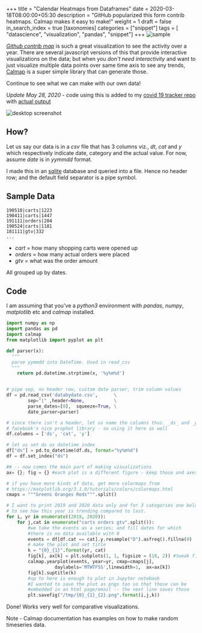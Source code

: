 +++
title = "Calendar Heatmaps from Dataframes"
date = 2020-03-18T08:00:00+05:30
description = "GitHub popularized this form contrib heatmaps. Calmap makes it easy to make!"
weight = 1
draft = false
in_search_index = true
[taxonomies]
categories = ["snippet"]
tags = [ "datascience", "visualization", "pandas", "snippet"]
+++
![sample](https://help.github.com/assets/images/help/profile/contributions_graph.png)

_[Github contrib
map](https://help.github.com/en/github/setting-up-and-managing-your-github-profile/viewing-contributions-on-your-profile#contributions-calendar)_
is such a great visualization to see the activity over a year. There are several
javascript versions of this that provide interactive visualizations on the data;
but when you *don't need interactivity* and want to just visualize multiple data
points over same time axis to see any trends,
[Calmap](https://pythonhosted.org/calmap/) is a super simple library that can
generate those.

Continue to see what we can make with our own data! 

*Update May 28, 2020* - code using this is added to my [covid 19 tracker repo](https://github.com/vsbabu/covid19_fb_ts) with [actual output](https://vsbabu.github.io/covid19_fb_ts/)

<!-- more -->
![desktop screenshot](01.png)

## How?

Let us say our data is in a _csv_ file that has 3 columns viz., _dt_, _cat_ and
_y_ which respectively indicate date, category and the actual value. For now,
assume _date_ is in _yymmdd_ format.

I made this in an [sqlite](https://www.sqlite.org) database and queried into a
file. Hence no header row; and the default field separator is a pipe symbol.

## Sample Data
```databydate.csv
190518|carts|1223
190411|carts|1447
191111|orders|204
190524|carts|1181
181111|gtv|332
...
```

- _cart_ = how many shopping carts were opened up
- _orders_ = how many actual orders were placed
- _gtv_ = what was the order amount

All grouped up by dates.

## Code

I am assuming that you've a _python3_ environment with _pandas_, _numpy_, _matplotlib_ etc and _calmap_ installed.

```python
import numpy as np
import pandas as pd
import calmap
from matplotlib import pyplot as plt

def parser(x):
  """
  parse yymmdd into DateTime. Used in read_csv
  """
	return pd.datetime.strptime(x, '%y%m%d')


# pipe sep, no header row, custom date parser, trim column values
df = pd.read_csv('databydate.csv',      \
        sep="|" ,header=None,           \
        parse_dates=[0],  squeeze=True, \
        date_parser=parser)

# since there isn't a header, let us name the columns thus. _ds_ and _y_ are conventions followed by
# facebook's nice prophet library - so using it here as well
df.columns = ['ds', 'cat', 'y']

# let us set ds as datetime index
df["ds"] = pd.to_datetime(df.ds, format="%y%m%d")
df = df.set_index("ds")

## -- now comes the main part of making visualizations
ax= {}; fig = {} #each plot is a different figure - keep those and axes separately

# if you have more kinds of data, get more colormaps from
# https://matplotlib.org/3.1.0/tutorials/colors/colormaps.html
cmaps = """Greens Oranges Reds""".split()

# I want to print 2019 and 2020 data only and for 3 categories one below the other
# to see how this year is trending compared to last.
for i, yr in enumerate((2019, 2020)):
    for j,cat in enumerate("carts orders gtv".split()):
        #we take the events as a series; and fill dates for which
        #there is no data available with 0
        events = df[df.cat == cat].y.resample("D").asfreq().fillna(0)
        # make the plot and set title
        k = "{0}_{1}".format(yr, cat)
        fig[k], ax[k] = plt.subplots(1, 1, figsize = (18, 2)) #tweak figsize x,y
        calmap.yearplot(events, year=yr, cmap=cmaps[j],
                  daylabels='MTWTFSS',linewidth=1,  ax=ax[k])
        fig[k].suptitle(k) 
        #up to here is enough to plot in Jupyter notebook
        #I wanted to save the plot as pngs too so that those can be
        #embedded in an html page/email -- the next line saves those
        plt.savefig("/tmp/{0}_{1}_{2}.png".format(i,j,k))
```

Done! Works very well for comparative visualizations.

Note - Calmap documentation has examples on how to make random timeseries data. 